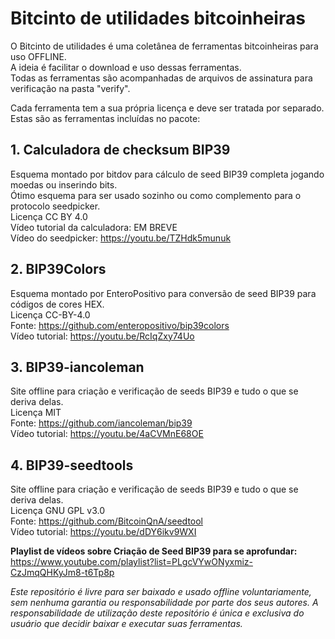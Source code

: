 # Bitcinto de utilidades bitcoinheiras

O Bitcinto de utilidades é uma coletânea de ferramentas bitcoinheiras para uso OFFLINE.  
  A ideia é facilitar o download e uso dessas ferramentas.  
  Todas as ferramentas são acompanhadas de arquivos de assinatura para verificação na pasta "verify".

Cada ferramenta tem a sua própria licença e deve ser tratada por separado.  
  Estas são as ferramentas incluídas no pacote:  

## 1. Calculadora de checksum BIP39
Esquema montado por bitdov para cálculo de seed BIP39 completa jogando moedas ou inserindo bits.  
  Ótimo esquema para ser usado sozinho ou como complemento para o protocolo seedpicker.  
  Licença CC BY 4.0  
  Vídeo tutorial da calculadora: EM BREVE  
  Vídeo do seedpicker: https://youtu.be/TZHdk5munuk  

## 2. BIP39Colors
Esquema montado por EnteroPositivo para conversão de seed BIP39 para códigos de cores HEX.  
  Licença CC-BY-4.0  
  Fonte: https://github.com/enteropositivo/bip39colors  
  Vídeo tutorial: https://youtu.be/RcIqZxy74Uo  

## 3. BIP39-iancoleman
Site offline para criação e verificação de seeds BIP39 e tudo o que se deriva delas.  
  Licença MIT  
  Fonte: https://github.com/iancoleman/bip39  
  Vídeo tutorial: https://youtu.be/4aCVMnE68OE  

## 4. BIP39-seedtools
Site offline para criação e verificação de seeds BIP39 e tudo o que se deriva delas.  
  Licença GNU GPL v3.0  
  Fonte: https://github.com/BitcoinQnA/seedtool  
  Vídeo tutorial: https://youtu.be/dDY6ikv9WXI  


**Playlist de vídeos sobre Criação de Seed BIP39 para se aprofundar:**  
  https://www.youtube.com/playlist?list=PLgcVYwONyxmiz-CzJmqQHKyJm8-t6Tp8p


*Este repositório é livre para ser baixado e usado offline voluntariamente, sem nenhuma garantia ou responsabilidade por parte dos seus autores. A responsabilidade de utilização deste repositório é única e exclusiva do usuário que decidir baixar e executar suas ferramentas.*
